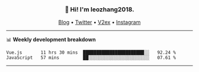 <h3 align="center">👋 Hi! I'm leozhang2018.</h3>
<p align="center">
  <a href="https://code.leozhang2018.me">Blog</a> •
  <a href="https://twitter.com/leozhang2018">Twitter</a> •
  <a href="https://www.v2ex.com/member/leozhang">V2ex</a> •
  <a href="https://www.instagram.com/leozhanghere">Instagram</a>
</p>

-------

📊 **Weekly development breakdown**
<!--START_SECTION:waka-->
```text
Vue.js       11 hrs 30 mins  ███████████████████████░░   92.24 % 
JavaScript   57 mins         ██░░░░░░░░░░░░░░░░░░░░░░░   07.61 % 
```
<!--END_SECTION:waka-->
-------
